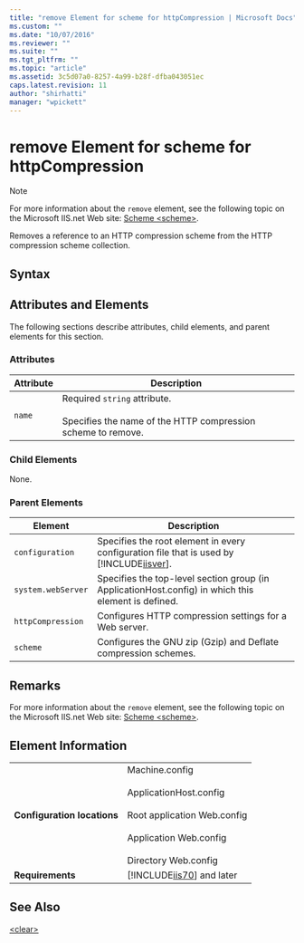 ```yaml
---
title: "remove Element for scheme for httpCompression | Microsoft Docs"
ms.custom: ""
ms.date: "10/07/2016"
ms.reviewer: ""
ms.suite: ""
ms.tgt_pltfrm: ""
ms.topic: "article"
ms.assetid: 3c5d07a0-8257-4a99-b28f-dfba043051ec
caps.latest.revision: 11
author: "shirhatti"
manager: "wpickett"
---
```

# remove Element for scheme for httpCompression
> [!NOTE]
>  For more information about the `remove` element, see the following topic on the Microsoft IIS.net Web site: [Scheme \<scheme>](http://www.iis.net/ConfigReference/system.webServer/httpCompression/scheme).  
  
 Removes a reference to an HTTP compression scheme from the HTTP compression scheme collection.  
  
## Syntax  
  
## Attributes and Elements  
 The following sections describe attributes, child elements, and parent elements for this section.  
  
### Attributes  
  
|Attribute|Description|  
|---------------|-----------------|  
|`name`|Required `string` attribute.<br /><br /> Specifies the name of the HTTP compression scheme to remove.|  
  
### Child Elements  
 None.  
  
### Parent Elements  
  
|Element|Description|  
|-------------|-----------------|  
|`configuration`|Specifies the root element in every configuration file that is used by [!INCLUDE[iisver](../../reference/admin/includes/iisver-md.md)].|  
|`system.webServer`|Specifies the top-level section group (in ApplicationHost.config) in which this element is defined.|  
|`httpCompression`|Configures HTTP compression settings for a Web server.|  
|`scheme`|Configures the GNU zip (Gzip) and Deflate compression schemes.|  
  
## Remarks  
 For more information about the `remove` element, see the following topic on the Microsoft IIS.net Web site: [Scheme \<scheme>](http://www.iis.net/ConfigReference/system.webServer/httpCompression/scheme).  
  
## Element Information  
  
|||  
|-|-|  
|**Configuration locations**|Machine.config<br /><br /> ApplicationHost.config<br /><br /> Root application Web.config<br /><br /> Application Web.config<br /><br /> Directory Web.config|  
|**Requirements**|[!INCLUDE[iis70](../../reference/admin/includes/iis70-md.md)] and later|  
  
## See Also  
 [\<clear>](../../reference/admin/clear-element-for-scheme-for-httpcompression.md)